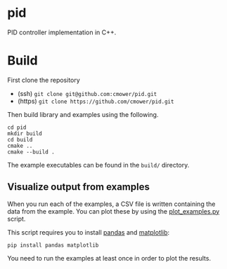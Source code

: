# pid

PID controller implementation in C++.

# Build

First clone the repository
- (ssh) `git clone git@github.com:cmower/pid.git`
- (https) `git clone https://github.com/cmower/pid.git`

Then build library and examples using the following.
```
cd pid
mkdir build
cd build
cmake ..
cmake --build .
```

The example executables can be found in the `build/` directory.

## Visualize output from examples

When you run each of the examples, a CSV file is written containing the data from the example.
You can plot these by using the [plot_examples.py](plot_examples.py) script.

This script requires you to install [pandas](https://pandas.pydata.org/) and [matplotlib](https://matplotlib.org/):
```
pip install pandas matplotlib
```

You need to run the examples at least once in order to plot the results.



